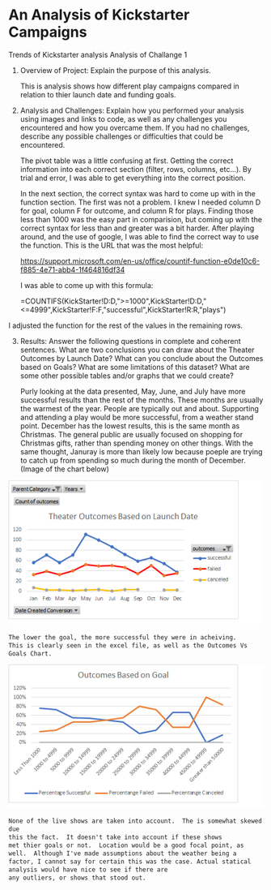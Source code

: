 # An Analysis of Kickstarter Campaigns
Trends of Kickstarter analysis
Analysis of Challange 1

1. Overview of Project: Explain the purpose of this analysis.

	This is analysis shows how different play campaigns compared in 
	relation to thier launch date and funding goals.
	
2. Analysis and Challenges: Explain how you performed your 
	analysis using images and links to code, as well as any 
	challenges you encountered and how you overcame them. 
	If you had no challenges, describe any possible challenges 
	or difficulties that could be encountered.
	
	The pivot table was a little confusing at first.  Getting the
	correct information into each correct section (filter, rows, columns, etc...).
	By trial and error, I was able to get everything into the correct
	position.
	
	In the next section, the correct syntax was hard to come up 
	with in the function section.  The first was not a problem.
	I knew I needed column D for goal, column F for outcome, and 
	column R for plays. Finding those less than 1000 was the easy 
	part in comparision, but coming up with the correct syntax for
	less than and greater was a bit harder.  After playing around, 
	and the use of google, I was able to find the correct way to use
	the function.  This is the URL that was the most helpful:

	https://support.microsoft.com/en-us/office/countif-function-e0de10c6-f885-4e71-abb4-1f464816df34
	
	I was able to come up with this 
	formula:

	=COUNTIFS(KickStarter!D:D,">=1000",KickStarter!D:D,"<=4999",KickStarter!F:F,"successful",KickStarter!R:R,"plays")

  I adjusted the function for the rest of the values in the remaining rows.
	
3. Results: Answer the following questions in complete and coherent sentences.
	What are two conclusions you can draw about the Theater Outcomes by Launch Date?
	What can you conclude about the Outcomes based on Goals?
	What are some limitations of this dataset?
	What are some other possible tables and/or graphs that we could create?
	
	
	Purly looking at the data presented, May, June, and July have more successful
	results than the rest of the months. These months are usually the warmest of 
  	the year.  People are typically out and about.  Supporting and attending a play
  	would be more successful, from a weather stand point. December has the 
	lowest results, this is the same month as Christmas.  The general public
	are usually focused on shopping for Christmas gifts, rather than spending 
	money on other things. With the same thought, Januray is more than likely
	low because poeple are trying to catch up from spending so much 
	during the month of December. (Image of the chart below)

![image](https://github.com/snkty8/kickstarter-analysis/blob/main/resources/Theater_Outcomes_vs_Launch.png)	
	
	The lower the goal, the more successful they were in acheiving.  
	This is clearly seen in the excel file, as well as the Outcomes Vs Goals Chart.

![image](https://github.com/snkty8/kickstarter-analysis/blob/main/resources/Outcomes_vs_Goals.png)
	
	None of the live shows are taken into account.  The is somewhat skewed due 
	this the fact.  It doesn't take into account if these shows 
	met thier goals or not.  Location would be a good focal point, as well.  Although I've made assumptions about the weather being a factor, I cannot say for certain this was the case. Actual statical analysis would have nice to see if there are 
	any outliers, or shows that stood out.
